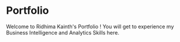 # Portfolio
Welcome to Ridhima Kainth's Portfolio ! You will get to experience my Business Intelligence and Analytics Skills here.
